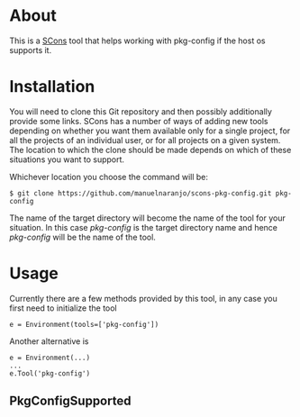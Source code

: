 # About

This is a [SCons](http://www.scons.org) tool that helps working with
pkg-config if the host os supports it.

# Installation

You will need to clone this Git repository and then possibly additionally
provide some links. SCons has a number of ways of adding new tools depending
on whether you want them available only for a single project, for all the
projects of an individual user, or for all projects on a given system. The
location to which the clone should be made depends on which of these
situations you want to support.

Whichever location you choose the command will be:

    $ git clone https://github.com/manuelnaranjo/scons-pkg-config.git pkg-config

The name of the target directory will become the name of the tool for your
situation. In this case _pkg-config_ is the target directory name and hence
_pkg-config_ will be the name of the tool.

# Usage

Currently there are a few methods provided by this tool, in any case you first
need to initialize the tool

    e = Environment(tools=['pkg-config'])

Another alternative is

    e = Environment(...)
    ...
    e.Tool('pkg-config')

## PkgConfigSupported
